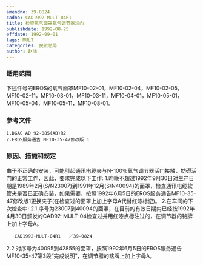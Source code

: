 ```yaml
---
amendno: 39-0824
cadno: CAD1992-MULT-04R1
title: 检查氧气面罩氧气调节器活门
publishdate: 1992-08-25
effdate: 1992-09-01
tags: MULT
categories: 民航总局
author: 赵强
---
```


### 适用范围 
下述件号的EROS的氧气面罩MF10-02-01，MF10-02-04，MF10-02-05，MF10-02-11，MF10-03-01，MF10-03-11，MF10-04-01，MF10-05-01，MF10-05-04，MF10-05-11，MF10-08-01。

<!--more-->
### 参考文件
    1.DGAC AD 92-085(AB)R2 
    2.EROS服务通告 MF10-35-47修改版 1 

### 原因、措施和规定 
由于不正确的安装，可能引起通讯电缆夹与N-100％氧气调节器活门接触，妨碍活门的正常工作，因此，要求完成以下工作: 
    1.昀晚不超过1992年9月30日对生产日期是1989年2月(S/N23007)到1991年12月(S/N40094)的面罩，检查通讯电缆软管夹是否已正确安装，如果需要，按照1992年6月5日的EROS服务通告MF10-35-47修改版1更换夹子(在检查过的面罩上加上字母A代替红漆标记)。 
    2.在车间的下次检查中: 
2.1 
序号为23007到40094的面罩，在目前的有效日期内已经按1992年4月30日颁发的CAD92-MULT-04检查过并用红漆点标注过的，在调节器的铭牌上加上字母A。 

       CAD1992-MULT-04R1   ／39-0824 
2.2 对序号为40095到42855的面罩，按照1992年6月5日的EROS服务通告MF10-35-47第3段“完成说明”，在调节器的铭牌上加上字母A。
